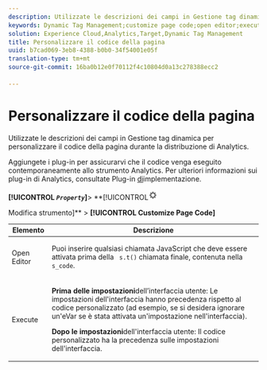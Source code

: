 ```yaml
---
description: Utilizzate le descrizioni dei campi in Gestione tag dinamica per personalizzare il codice della pagina durante la distribuzione di Analytics.
keywords: Dynamic Tag Management;customize page code;open editor;execute
solution: Experience Cloud,Analytics,Target,Dynamic Tag Management
title: Personalizzare il codice della pagina
uuid: b7cad069-3eb8-4388-b0b0-34f54001e05f
translation-type: tm+mt
source-git-commit: 16ba0b12e0f70112f4c10804d0a13c278388ecc2

---
```



# Personalizzare il codice della pagina

Utilizzate le descrizioni dei campi in Gestione tag dinamica per personalizzare il codice della pagina durante la distribuzione di Analytics.

Aggiungete i plug-in per assicurarvi che il codice venga eseguito contemporaneamente allo strumento Analytics. Per ulteriori informazioni sui plug-in di Analytics, consultate Plug-in [di](/help/implement/js-implementation/plugins/impl-plugins.md)implementazione.

**[!UICONTROL  *`Property`*]**&gt; **[!UICONTROL![](assets/settings_gear.png)

Modifica strumento]** &gt; **[!UICONTROL Customize Page Code]**

<table id="table_A4676A5FEE814DF9A05DA0E56F8B4C6D"> 
 <thead> 
  <tr> 
   <th colname="col1" class="entry"> Elemento </th> 
   <th colname="col2" class="entry"> Descrizione </th> 
  </tr> 
 </thead>
 <tbody> 
  <tr> 
   <td colname="col1"> <p>Open Editor </p> </td> 
   <td colname="col2"> <p>Puoi inserire qualsiasi chiamata JavaScript che deve essere attivata prima della <code> s.t()</code> chiamata finale, contenuta nella <code> s_code</code>. </p> </td> 
  </tr> 
  <tr> 
   <td colname="col1"> <p>Execute </p> </td> 
   <td colname="col2"> <p> <b>Prima delle impostazioni</b>dell’interfaccia utente: Le impostazioni dell'interfaccia hanno precedenza rispetto al codice personalizzato (ad esempio, se si desidera ignorare un'eVar se è stata attivata un'impostazione nell'interfaccia). </p> <p> <b>Dopo le impostazioni</b>dell'interfaccia utente: Il codice personalizzato ha la precedenza sulle impostazioni dell'interfaccia. </p> </td> 
  </tr> 
 </tbody> 
</table>

